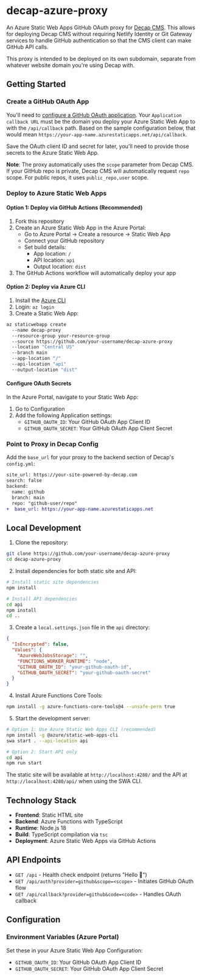 # decap-azure-proxy

An Azure Static Web Apps GitHub OAuth proxy for [Decap CMS](https://github.com/decaporg/decap-cms). This allows for deploying Decap CMS without requiring Netlify Identity or Git Gateway services to handle GitHub authentication so that the CMS client can make GitHub API calls.

This proxy is intended to be deployed on its own subdomain, separate from whatever website domain you're using Decap with.

## Getting Started

### Create a GitHub OAuth App

You'll need to [configure a GitHub OAuth application](https://github.com/settings/applications/new). Your `Application callback URL` must be the domain you deploy your Azure Static Web App to with the `/api/callback` path. Based on the sample configuration below, that would mean `https://your-app-name.azurestaticapps.net/api/callback`.

Save the OAuth client ID and secret for later, you'll need to provide those secrets to the Azure Static Web App.

**Note**: The proxy automatically uses the `scope` parameter from Decap CMS. If your GitHub repo is private, Decap CMS will automatically request `repo` scope. For public repos, it uses `public_repo,user` scope.

### Deploy to Azure Static Web Apps

#### Option 1: Deploy via GitHub Actions (Recommended)

1. Fork this repository
2. Create an Azure Static Web App in the Azure Portal:
   - Go to Azure Portal → Create a resource → Static Web App
   - Connect your GitHub repository
   - Set build details:
     - App location: `/`
     - API location: `api`
     - Output location: `dist`
3. The GitHub Actions workflow will automatically deploy your app

#### Option 2: Deploy via Azure CLI

1. Install the [Azure CLI](https://docs.microsoft.com/en-us/cli/azure/install-azure-cli)
2. Login: `az login`
3. Create a Static Web App:
```bash
az staticwebapp create 
  --name decap-proxy 
  --resource-group your-resource-group 
  --source https://github.com/your-username/decap-azure-proxy 
  --location "Central US" 
  --branch main 
  --app-location "/" 
  --api-location "api" 
  --output-location "dist"
```

#### Configure OAuth Secrets

In the Azure Portal, navigate to your Static Web App:
1. Go to Configuration
2. Add the following Application settings:
   - `GITHUB_OAUTH_ID`: Your GitHub OAuth App Client ID
   - `GITHUB_OAUTH_SECRET`: Your GitHub OAuth App Client Secret

### Point to Proxy in Decap Config

Add the `base_url` for your proxy to the backend section of Decap's `config.yml`:

```diff
site_url: https://your-site-powered-by-decap.com
search: false
backend:
  name: github
  branch: main
  repo: "github-user/repo"
+  base_url: https://your-app-name.azurestaticapps.net
```

## Local Development

1. Clone the repository:
```bash
git clone https://github.com/your-username/decap-azure-proxy
cd decap-azure-proxy
```

2. Install dependencies for both static site and API:
```bash
# Install static site dependencies
npm install

# Install API dependencies
cd api
npm install
cd ..
```

3. Create a `local.settings.json` file in the `api` directory:
```json
{
  "IsEncrypted": false,
  "Values": {
    "AzureWebJobsStorage": "",
    "FUNCTIONS_WORKER_RUNTIME": "node",
    "GITHUB_OAUTH_ID": "your-github-oauth-id",
    "GITHUB_OAUTH_SECRET": "your-github-oauth-secret"
  }
}
```

4. Install Azure Functions Core Tools:
```bash
npm install -g azure-functions-core-tools@4 --unsafe-perm true
```

5. Start the development server:
```bash
# Option 1: Use Azure Static Web Apps CLI (recommended)
npm install -g @azure/static-web-apps-cli
swa start . --api-location api

# Option 2: Start API only
cd api
npm run start
```

The static site will be available at `http://localhost:4280/` and the API at `http://localhost:4280/api/` when using the SWA CLI.

## Technology Stack

- **Frontend**: Static HTML site
- **Backend**: Azure Functions with TypeScript
- **Runtime**: Node.js 18
- **Build**: TypeScript compilation via `tsc`
- **Deployment**: Azure Static Web Apps via GitHub Actions

## API Endpoints

- `GET /api` - Health check endpoint (returns "Hello 👋")
- `GET /api/auth?provider=github&scope=<scope>` - Initiates GitHub OAuth flow
- `GET /api/callback?provider=github&code=<code>` - Handles OAuth callback

## Configuration

### Environment Variables (Azure Portal)

Set these in your Azure Static Web App Configuration:

- `GITHUB_OAUTH_ID`: Your GitHub OAuth App Client ID
- `GITHUB_OAUTH_SECRET`: Your GitHub OAuth App Client Secret
